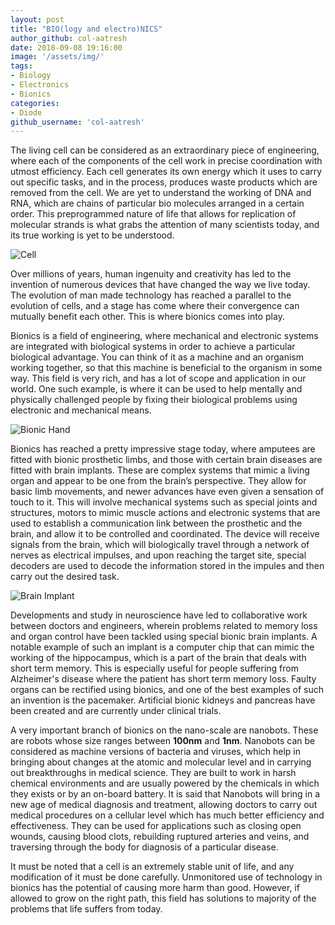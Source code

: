 ```yaml
---
layout: post
title: "BIO(logy and electro)NICS"
author_github: col-aatresh
date: 2018-09-08 19:16:00
image: '/assets/img/'
tags:
- Biology
- Electronics
- Bionics
categories: 
- Diode
github_username: 'col-aatresh'
---
```


The living cell can be considered as an extraordinary piece of engineering, where each of the components of the cell work in precise coordination with utmost efficiency. Each cell generates its own energy which it uses to carry out specific tasks, and in the process, produces waste products which are removed from the cell. We are yet to understand the working of DNA and RNA, which are chains of particular bio molecules arranged in a certain order. This preprogrammed nature of life that allows for replication of molecular strands is what grabs the attention of many scientists today, and its true working is yet to be understood.

![Cell](http://www.nature.com/scitable/content/ne0000/ne0000/ne0000/ne0000/14704902/U1CP1-5_ProkvsEukCell_ksm.jpg "Cell")

Over millions of years, human ingenuity and creativity has led to the invention of numerous devices that have changed the way we live today. The evolution of man made technology has reached a parallel to the evolution of cells, and a stage  has come where their convergence can mutually benefit each other. This is where bionics comes into play.

Bionics is a field of engineering, where mechanical and electronic systems are integrated with biological systems in order to achieve a particular biological advantage. You can think of it as a machine and an organism working together, so that this machine is beneficial to the organism in some way. This field is very rich, and has a lot of scope and application in our world.
One such example, is where it can be used to help mentally and physically challenged people by fixing their biological problems using electronic and mechanical means. 

![Bionic Hand](https://img.purch.com/w/553/aHR0cDovL3d3dy5saXZlc2NpZW5jZS5jb20vaW1hZ2VzL2kvMDAwLzAwNy8wODEvb3JpZ2luYWwvMDgwNDIyLXByb3N0aGV0aWMtaGFuZC0wMi5qcGc= "bionic hand")

Bionics has reached a pretty impressive stage today, where amputees are fitted with bionic prosthetic limbs, and those with certain brain diseases are fitted with brain implants. These are complex systems that mimic a living organ and appear to be one from the brain’s perspective. They allow for basic limb movements, and newer advances have even given a sensation of touch to it. This will involve mechanical systems such as special joints and structures, motors to mimic muscle actions and electronic systems that are used to establish a communication link between the prosthetic and the brain, and allow it to be controlled and coordinated. The device will receive signals from the brain, which will biologically travel through a network of nerves as electrical impulses, and upon reaching the target site, special decoders are used to decode the information stored in the impules and then carry out the desired task.

![Brain Implant](https://img.purch.com/w/553/aHR0cDovL3d3dy5saXZlc2NpZW5jZS5jb20vaW1hZ2VzL2kvMDAwLzAwNi84MzUvb3JpZ2luYWwvYnJhaW4tcmVnaW9ucy0xMDA0MTQtMDIuanBn "brain implant")

Developments and study in neuroscience have led to collaborative work between doctors and engineers, wherein problems related to memory loss and organ control have been tackled using special bionic brain implants. A notable example of such an implant is a computer chip that can mimic the working of the hippocampus, which is a part of the brain that deals with short term memory. This is especially useful for people suffering from Alzheimer's disease where the patient has short term memory loss.
Faulty organs can be rectified using bionics, and one of the best examples of such an invention is the pacemaker. Artificial bionic kidneys and pancreas have been created and are currently under clinical trials.

A very important branch of bionics on the nano-scale are nanobots. These are robots whose size ranges between **100nm** and **1nm**. Nanobots can be considered as machine versions of bacteria and viruses, which help in bringing about changes at the atomic and molecular level and in carrying out breakthroughs in medical science. They are built to work in harsh chemical environments and are usually powered by the chemicals in which they exists or by an on-board battery.
It is said that Nanobots will bring in a new age of medical diagnosis and treatment, allowing doctors to carry out medical procedures on a cellular level which has much better efficiency and effectiveness. They can be used for applications such as closing open wounds, causing blood clots, rebuilding ruptured arteries and veins, and traversing through the body for diagnosis of a particular disease.

It must be noted that a cell is an extremely stable unit of life, and any modification of it must be done carefully. Unmonitored use of technology in bionics has the potential of causing more harm than good. However, if allowed to grow on the right path, this field has solutions to majority of the problems that life suffers from today.